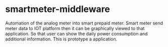 # smartmeter-middleware
Automation of the analog meter into smart prepaid meter. Smart meter send meter data to IOT platform then it can be graphically viewed to that application. So that user can show the daily power consumption and additional information. This is prototype a application.
